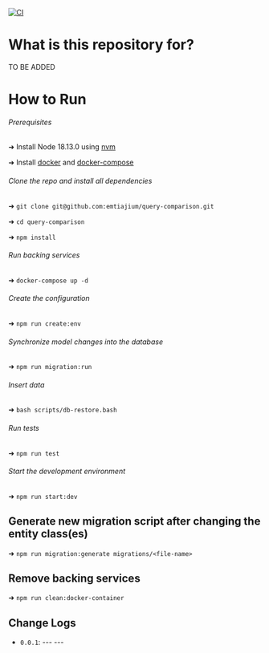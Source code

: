 [![CI](https://github.com/emtiajium/query-comparison/actions/workflows/ci.yml/badge.svg)](https://github.com/emtiajium/query-comparison/actions/workflows/ci.yml)

# What is this repository for?

TO BE ADDED

# How to Run

###### Prerequisites

➜ Install Node 18.13.0 using [nvm](https://github.com/nvm-sh/nvm)

➜ Install [docker](https://docs.docker.com/get-docker/) and [docker-compose](https://docs.docker.com/compose/install/)

###### Clone the repo and install all dependencies

➜ `git clone git@github.com:emtiajium/query-comparison.git`

➜ `cd query-comparison`

➜ `npm install`

###### Run backing services

➜ `docker-compose up -d`

###### Create the configuration

➜ `npm run create:env`

###### Synchronize model changes into the database

➜ `npm run migration:run`

###### Insert data

➜ `bash scripts/db-restore.bash`

###### Run tests

➜ `npm run test`

###### Start the development environment

➜ `npm run start:dev`

## Generate new migration script after changing the entity class(es)

➜ `npm run migration:generate migrations/<file-name>`

## Remove backing services

➜ `npm run clean:docker-container`

## Change Logs

-   `0.0.1`: --- ---

